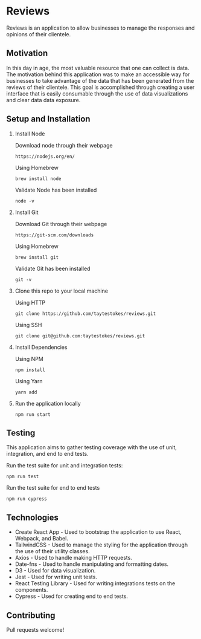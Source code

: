 # Reviews

Reviews is an application to allow businesses to manage the responses and opinions of their clientele.

## Motivation

In this day in age, the most valuable resource that one can collect is data. The motivation behind this application was to make an accessible way for
businesses to take advantage of the data that has been generated from the reviews of their clientele. This goal is accomplished through creating
a user interface that is easily consumable through the use of data visualizations and clear data data exposure.

## Setup and Installation

1. Install Node
    
    Download node through their webpage

    ```
    https://nodejs.org/en/
    ```

    Using Homebrew

    ```
    brew install node
    ```

    Validate Node has been installed

    ```
    node -v
    ```

2. Install Git

    Download Git through their webpage

    ```
    https://git-scm.com/downloads
    ```

    Using Homebrew

    ```
    brew install git
    ```

    Validate Git has been installed

    ```
    git -v
    ```

3. Clone this repo to your local machine

    Using HTTP

    ```
    git clone https://github.com/taytestokes/reviews.git
    ```

    Using SSH

    ```
    git clone git@github.com:taytestokes/reviews.git
    ```

4. Install Dependencies

    Using NPM

    ```
    npm install
    ```

    Using Yarn

    ```
    yarn add
    ```

5. Run the application locally

    ```
    npm run start
    ```
    
## Testing

This application aims to gather testing coverage with the use of unit, integration, and end to end tests.

Run the test suite for unit and integration tests:

```
npm run test
```

Run the test suite for end to end tests

```
npm run cypress
```

## Technologies

- Create React App - Used to bootstrap the application to use React, Webpack, and Babel.
- TailwindCSS - Used to manage the styling for the application through the use of their utility classes.
- Axios - Used to handle making HTTP requests.
- Date-fns - Used to handle manipulating and formatting dates.
- D3 - Used for data visualization.
- Jest - Used for writing unit tests.
- React Testing Library - Used for writing integrations tests on the components.
- Cypress - Used for creating end to end tests.

## Contributing

Pull requests welcome!
